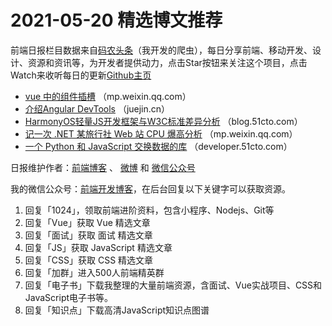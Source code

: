 # 2021-05-20 精选博文推荐

前端日报栏目数据来自[码农头条](https://toutiao.qdkfweb.cn/)（我开发的爬虫），每日分享前端、移动开发、设计、资源和资讯等，为开发者提供动力，点击Star按钮来关注这个项目，点击Watch来收听每日的更新[Github主页](https://github.com/kujian/frontendDaily)
* [vue 中的组件插槽](https://mp.weixin.qq.com/s?__biz=MzI3NzIzMDY0NA==&mid=2247501917&idx=1&sn=a145a87a0f215530f46f4f22f7597d58) （mp.weixin.qq.com）
* [介绍Angular DevTools](https://juejin.cn/post/6963931876218109989) （juejin.cn）
* [HarmonyOS轻量JS开发框架与W3C标准差异分析](https://blog.51cto.com/u_14901125/2786399) （blog.51cto.com）
* [记一次 .NET 某旅行社 Web 站 CPU 爆高分析](https://mp.weixin.qq.com/s/gyTL_YVyinHgSCyH99zmaw) （mp.weixin.qq.com）
* [一个 Python 和 JavaScript 交换数据的库](https://developer.51cto.com/art/202105/663100.htm) （developer.51cto.com）

日报维护作者：[前端博客](https://qdkfweb.cn/) 、 [微博](http://weibo.com/kujian) 和 [微信公众号](https://open.weixin.qq.com/qr/code?username=caibaojian_com)

我的微信公众号：[前端开发博客](https://open.weixin.qq.com/qr/code?username=caibaojian_com)，在后台回复以下关键字可以获取资源。

1. 回复「1024」，领取前端进阶资料，包含小程序、Nodejs、Git等
2. 回复「Vue」获取 Vue 精选文章
3. 回复「面试」获取 面试 精选文章
4. 回复「JS」获取 JavaScript 精选文章
5. 回复「CSS」获取 CSS 精选文章
6. 回复「加群」进入500人前端精英群
7. 回复「电子书」下载我整理的大量前端资源，含面试、Vue实战项目、CSS和JavaScript电子书等。
8. 回复「知识点」下载高清JavaScript知识点图谱